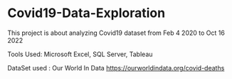 # Covid19-Data-Exploration

This project is about analyzing Covid19 dataset from Feb 4 2020 to Oct 16 2022

Tools Used:  Microsoft Excel, SQL Server, Tableau

DataSet used : Our World In Data
https://ourworldindata.org/covid-deaths


